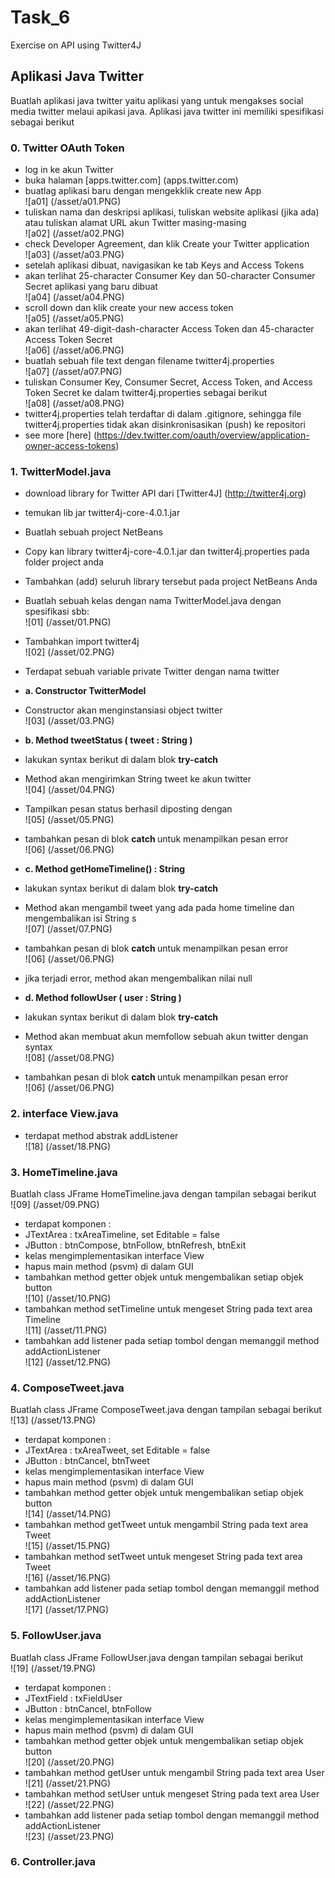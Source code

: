 # Task_6
Exercise on API using Twitter4J

## Aplikasi Java Twitter
Buatlah aplikasi java twitter yaitu aplikasi yang untuk mengakses social media twitter melaui apikasi java. Aplikasi java twitter ini memiliki spesifikasi sebagai berikut

### 0. Twitter OAuth Token
* log in ke akun Twitter
* buka halaman [apps.twitter.com] (apps.twitter.com)
* buatlag aplikasi baru dengan mengekklik create new App<br>
	![a01] (/asset/a01.PNG) <br>
* tuliskan nama dan deskripsi aplikasi, tuliskan website aplikasi (jika ada) atau tuliskan alamat URL akun Twitter masing-masing<br>
	![a02] (/asset/a02.PNG) <br>
* check Developer Agreement, dan klik Create your Twitter application<br>
	![a03] (/asset/a03.PNG) <br>
* setelah aplikasi dibuat, navigasikan ke tab Keys and Access Tokens
* akan terlihat 25-character Consumer Key dan 50-character Consumer Secret aplikasi yang baru dibuat<br>
	![a04] (/asset/a04.PNG) <br>
* scroll down dan klik create your new access token<br>
	![a05] (/asset/a05.PNG) <br>
* akan terlihat 49-digit-dash-character Access Token dan 45-character Access Token Secret<br>
	![a06] (/asset/a06.PNG) <br>
* buatlah sebuah file text dengan filename twitter4j.properties<br>
	![a07] (/asset/a07.PNG) <br>
* tuliskan Consumer Key, Consumer Secret, Access Token, and Access Token Secret ke dalam twitter4j.properties sebagai berikut<br>
	![a08] (/asset/a08.PNG) <br>
* twitter4j.properties telah terdaftar di dalam .gitignore, sehingga file twitter4j.properties tidak akan disinkronisasikan (push) ke repositori
* see more [here] (https://dev.twitter.com/oauth/overview/application-owner-access-tokens)


### 1. TwitterModel.java
* download library for Twitter API dari [Twitter4J] (http://twitter4j.org)
* temukan lib jar twitter4j-core-4.0.1.jar
* Buatlah sebuah project NetBeans
* Copy kan library twitter4j-core-4.0.1.jar dan twitter4j.properties pada folder project anda
* Tambahkan (add) seluruh library tersebut pada project NetBeans Anda
* Buatlah sebuah kelas dengan nama TwitterModel.java dengan spesifikasi sbb:<br>
	![01] (/asset/01.PNG) <br>
* Tambahkan import twitter4j<br>
	![02] (/asset/02.PNG) <br>
* Terdapat sebuah variable private Twitter dengan nama twitter

* <b>a. Constructor TwitterModel </b>
 * Constructor akan menginstansiasi object twitter <br>
	![03] (/asset/03.PNG) <br>

* <b>b. Method tweetStatus ( tweet : String ) </b>
 * lakukan syntax berikut di dalam blok <b> try-catch </b>
 * Method akan mengirimkan String tweet ke akun twitter<br>
	![04] (/asset/04.PNG) <br>
 * Tampilkan pesan status berhasil diposting dengan <br>
	![05] (/asset/05.PNG) <br>
 * tambahkan pesan di blok <b> catch </b> untuk menampilkan pesan error<br>
	![06] (/asset/06.PNG) <br>

* <b>c. Method getHomeTimeline() : String  </b>
 * lakukan syntax berikut di dalam blok <b> try-catch </b>
 * Method akan mengambil tweet yang ada pada home timeline dan mengembalikan isi String s<br>
	![07] (/asset/07.PNG) <br>
 * tambahkan pesan di blok <b> catch </b> untuk menampilkan pesan error<br>
	![06] (/asset/06.PNG) <br>
 * jika terjadi error, method akan mengembalikan nilai null
 
* <b>d. Method followUser ( user : String ) </b>
 * lakukan syntax berikut di dalam blok <b> try-catch </b>
 * Method akan membuat akun memfollow sebuah akun twitter dengan syntax<br>
	![08] (/asset/08.PNG) <br>
 * tambahkan pesan di blok <b> catch </b> untuk menampilkan pesan error<br>
	![06] (/asset/06.PNG) <br>

### 2. interface View.java
* terdapat method abstrak addListener<br>
![18] (/asset/18.PNG) <br>

### 3. HomeTimeline.java
Buatlah class JFrame HomeTimeline.java dengan tampilan sebagai berikut <br>
![09] (/asset/09.PNG) <br>
* terdapat komponen : 
 * JTextArea : txAreaTimeline, set Editable = false
 * JButton : btnCompose, btnFollow, btnRefresh, btnExit
* kelas mengimplementasikan interface View
* hapus main method (psvm) di dalam GUI
* tambahkan method getter objek untuk mengembalikan setiap objek button<br>
![10] (/asset/10.PNG) <br>
* tambahkan method setTimeline untuk mengeset String pada text area Timeline<br>
![11] (/asset/11.PNG) <br>
* tambahkan add listener pada setiap tombol dengan memanggil method addActionListener<br>
![12] (/asset/12.PNG) <br>

### 4. ComposeTweet.java
Buatlah class JFrame ComposeTweet.java dengan tampilan sebagai berikut <br>
![13] (/asset/13.PNG) <br>
* terdapat komponen : 
 * JTextArea : txAreaTweet, set Editable = false
 * JButton : btnCancel, btnTweet
* kelas mengimplementasikan interface View
* hapus main method (psvm) di dalam GUI
* tambahkan method getter objek untuk mengembalikan setiap objek button<br>
![14] (/asset/14.PNG) <br>
* tambahkan method getTweet untuk mengambil String pada text area Tweet<br>
![15] (/asset/15.PNG) <br>
* tambahkan method setTweet untuk mengeset String pada text area Tweet<br>
![16] (/asset/16.PNG) <br>
* tambahkan add listener pada setiap tombol dengan memanggil method addActionListener<br>
![17] (/asset/17.PNG) <br>

### 5. FollowUser.java
Buatlah class JFrame FollowUser.java dengan tampilan sebagai berikut <br>
![19] (/asset/19.PNG) <br>
* terdapat komponen : 
 * JTextField : txFieldUser
 * JButton : btnCancel, btnFollow
* kelas mengimplementasikan interface View
* hapus main method (psvm) di dalam GUI
* tambahkan method getter objek untuk mengembalikan setiap objek button<br>
![20] (/asset/20.PNG) <br>
* tambahkan method getUser untuk mengambil String pada text area User<br>
![21] (/asset/21.PNG) <br>
* tambahkan method setUser untuk mengeset String pada text area User<br>
![22] (/asset/22.PNG) <br>
* tambahkan add listener pada setiap tombol dengan memanggil method addActionListener<br>
![23] (/asset/23.PNG) <br>


### 6. Controller.java